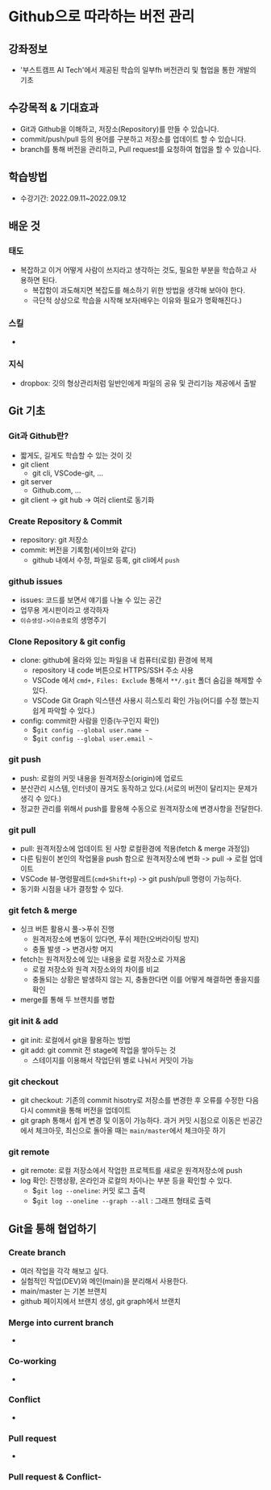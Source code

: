 # Github으로 따라하는 버전 관리
## 강좌정보
-  '부스트캠프 AI Tech'에서 제공된 학습의 일부fh 버전관리 및 협업을 통한 개발의 기초

## 수강목적 & 기대효과
- Git과 Github을 이해하고, 저장소(Repository)를 만들 수 있습니다.
- commit/push/pull 등의 용어를 구분하고 저장소를 업데이트 할 수 있습니다.
- branch를 통해 버전을 관리하고, Pull request를 요청하여 협업을 할 수 있습니다.

## 학습방법
- 수강기간: 2022.09.11~2022.09.12

## 배운 것
### 태도
- 복잡하고 이거 어떻게 사람이 쓰지라고 생각하는 것도, 필요한 부분을 학습하고 사용하면 된다.
    - 복잡함이 과도해지면 복잡도를 해소하기 위한 방법을 생각해 보아야 한다.
    - 극단적 상상으로 학습을 시작해 보자(배우는 이유와 필요가 명확해진다.)
### 스킬
- 
### 지식
- dropbox: 깃의 형상관리처럼 일반인에게 파일의 공유 및 관리기능 제공에서 출발

## Git 기초
### Git과 Github란?
- 짧게도, 길게도 학습할 수 있는 것이 깃
- git client
    - git cli, VSCode-git, ...
- git server
    - Github.com, ...
- git client -> git hub -> 여러 client로 동기화
### Create Repository & Commit
- repository: git 저장소
- commit: 버전을 기록함(세이브와 같다)
    - github 내에서 수정, 파일로 등록, git cli에서 `push`
### github issues
- issues: 코드를 보면서 얘기를 나눌 수 있는 공간
- 업무용 게시판이라고 생각하자
- `이슈생성->이슈종료`의 생명주기
### Clone Repository & git config
- clone: github에 올라와 있는 파일을 내 컴퓨터(로컬) 환경에 복제
    - repository 내 code 버튼으로 HTTPS/SSH 주소 사용
    - VSCode 에서 `cmd+,` `Files: Exclude` 통해서 `**/.git` 폴더 숨김을 해제할 수 있다.
    - VSCode Git Graph 익스텐션 사용시 히스토리 확인 가능(어디를 수정 했는지 쉽게 파악할 수 있다.)
- config: commit한 사람을 인증(누구인지 확인)
    - $`git config --global user.name ~`
    - $`git config --global user.email ~`
### git push
- push: 로컬의 커밋 내용을 원격저장소(origin)에 업로드
- 분산관리 시스템, 인터넷이 끊겨도 동작하고 있다.(서로의 버전이 달리지는 문제가 생긱 수 있다.)
- 정교한 관리를 위해서 push를 활용해 수동으로 원격저장소에 변경사항을 전달한다.
### git pull
- pull: 원격저장소에 업데이트 된 사항 로컬환경에 적용(fetch & merge 과정임)
- 다른 팀원이 본인의 작업물을 push 함으로 원격저장소에 변화 -> pull -> 로컬 업데이트
- VSCode 뷰-명령팔레트(`cmd+Shift+p`) -> git push/pull 명령이 가능하다.
- 동기화 시점을 내가 결정할 수 있다.
### git fetch & merge
- 싱크 버튼 활용시 풀->푸쉬 진행
    - 원격저장소에 변동이 있다면, 푸쉬 제한(오버라이팅 방지)
    - 충돌 발생 -> 변경사항 머지
- fetch는 원격저장소에 있는 내용을 로컬 저장소로 가져옴
    - 로컬 저장소와 원격 저장소와의 차이를 비교
    - 충돌되는 상황은 발생하지 않는 지, 충돌한다면 이를 어떻게 해결하면 좋을지를 확인
- merge를 통해 두 브랜치를 병합
### git init & add
- git init: 로컬에서 git을 활용하는 방법
- git add: git commit 전 stage에 작업을 쌓아두는 것
    - 스테이지를 이용해서 작업단위 별로 나눠서 커밋이 가능
### git checkout
- git checkout: 기존의 commit hisotry로 저장소를 변경한 후 오류를 수정한 다음 다시 commit을 통해 버전을 업데이트
- git graph 통해서 쉽게 변경 및 이동이 가능하다. 과거 커밋 시점으로 이동은 빈공간에서 체크아웃, 최신으로 돌아올 때는 `main/master`에서 체크아웃 하기
### git remote
- git remote: 로컬 저장소에서 작업한 프로젝트를 새로운 원격저장소에 push
- log 확인: 진행상황, 온라인과 로컬의 차이나는 부분 등을 확인할 수 있다.
    - $`git log --oneline`: 커밋 로그 출력
    - $`git log --oneline --graph --all` : 그래프 형태로 출력

## Git을 통해 협업하기
### Create branch
- 여러 작업을 각각 해보고 싶다.
- 실험적인 작업(DEV)와 메인(main)을 분리해서 사용한다.
- main/master 는 기본 브랜치
- github 페이지에서 브랜치 생성, git graph에서 브랜치 
### Merge into current branch
- 
### Co-working
- 
### Conflict
- 
### Pull request
- 
### Pull request & Conflict- 